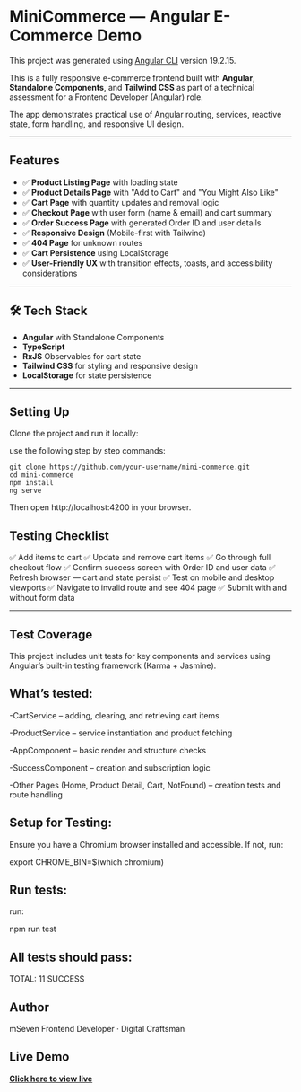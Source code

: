 # MiniCommerce — Angular E-Commerce Demo

This project was generated using [Angular CLI](https://github.com/angular/angular-cli) version 19.2.15.

This is a fully responsive e-commerce frontend built with **Angular**, **Standalone Components**, and **Tailwind CSS** as part of a technical assessment for a Frontend Developer (Angular) role.

The app demonstrates practical use of Angular routing, services, reactive state, form handling, and responsive UI design.

---

##  Features

- ✅ **Product Listing Page** with loading state
- ✅ **Product Details Page** with "Add to Cart" and "You Might Also Like"
- ✅ **Cart Page** with quantity updates and removal logic
- ✅ **Checkout Page** with user form (name & email) and cart summary
- ✅ **Order Success Page** with generated Order ID and user details
- ✅ **Responsive Design** (Mobile-first with Tailwind)
- ✅ **404 Page** for unknown routes
- ✅ **Cart Persistence** using LocalStorage
- ✅ **User-Friendly UX** with transition effects, toasts, and accessibility considerations

---


## 🛠 Tech Stack

- **Angular** with Standalone Components
- **TypeScript**
- **RxJS** Observables for cart state
- **Tailwind CSS** for styling and responsive design
- **LocalStorage** for state persistence

---

## Setting Up

Clone the project and run it locally:

use the following step by step commands:

    git clone https://github.com/your-username/mini-commerce.git
    cd mini-commerce
    npm install
    ng serve

Then open http://localhost:4200 in your browser.

## Testing Checklist
✅ Add items to cart
✅ Update and remove cart items
✅ Go through full checkout flow
✅ Confirm success screen with Order ID and user data
✅ Refresh browser — cart and state persist
✅ Test on mobile and desktop viewports
✅ Navigate to invalid route and see 404 page
✅ Submit with and without form data

---


## Test Coverage
This project includes unit tests for key components and services using Angular’s built-in testing framework (Karma + Jasmine).

## What’s tested:
-CartService – adding, clearing, and retrieving cart items

-ProductService – service instantiation and product fetching

-AppComponent – basic render and structure checks

-SuccessComponent – creation and subscription logic

-Other Pages (Home, Product Detail, Cart, NotFound) – creation tests and route handling

## Setup for Testing:
Ensure you have a Chromium browser installed and accessible. If not, run:

export CHROME_BIN=$(which chromium)


## Run tests:
run:

npm run test

## All tests should pass:

TOTAL: 11 SUCCESS


## Author
mSeven
Frontend Developer · Digital Craftsman

## Live Demo
**[Click here to view live](https://msev7n.github.io/mini-commerce/)**